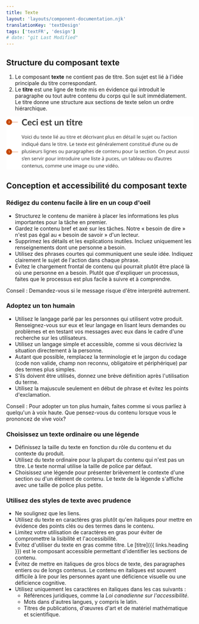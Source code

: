 ```yaml
---
title: Texte
layout: 'layouts/component-documentation.njk'
translationKey: 'textDesign'
tags: ['textFR', 'design']
# date: "git Last Modified"
---
```


## Structure du composant texte

<ol class="anatomy-list">
  <li>Le composant <strong>texte</strong> ne contient pas de titre. Son sujet est lié à l'idée principale du titre correspondant.</li>
  <li>Le <strong>titre</strong> est une ligne de texte mis en évidence qui introduit le paragraphe ou tout autre contenu du corps qui le suit immédiatement. Le titre donne une structure aux sections de texte selon un ordre hiérarchique.</li>
</ol>

<img class="b-sm b-default p-400" src="/images/fr/components/anatomy/gcds-text-anatomy.svg" alt="Une ligne de grand texte en caractères gras au-dessus d'un bloc de texte plus petit. Le texte en gras indique « Ceci est un titre » et le bloc de contenu écrit indique « Il s'agit d'un texte lié au titre qui décrit plus en détail le sujet ou l'action du titre. Le texte est généralement une ou plusieurs lignes ou paragraphes qui forment le contenu d'une section ou introduisent une liste à puces, un tableau ou tout autre contenu, comme une image ou une vidéo. » Un libellé avec un « 1 » pointe vers le plus petit bloc de texte et un libellé avec « 2 » pointe vers le texte gras plus grand." />

## Conception et accessibilité du composant texte

### Rédigez du contenu facile à lire en un coup d'oeil

- Structurez le contenu de manière à placer les informations les plus importantes pour la tâche en premier.
- Gardez le contenu bref et axé sur les tâches. Notre « besoin de dire » n'est pas égal au « besoin de savoir » d'un lecteur.
- Supprimez les détails et les explications inutiles. Incluez uniquement les renseignements dont une personne a besoin.
- Utilisez des phrases courtes qui communiquent une seule idée. Indiquez clairement le sujet de l'action dans chaque phrase.
- Évitez le chargement frontal de contenu qui pourrait plutôt être placé là où une personne en a besoin. Plutôt que d'expliquer un processus, faites que le processus est plus facile à suivre et à comprendre.

Conseil : Demandez-vous si le message risque d'être interprété autrement.

### Adoptez un ton humain

- Utilisez le langage parlé par les personnes qui utilisent votre produit. Renseignez-vous sur eux et leur langage en lisant leurs demandes ou problèmes et en testant vos messages avec eux dans le cadre d'une recherche sur les utilisateurs.
- Utilisez un langage simple et accessible, comme si vous décriviez la situation directement à la personne.
- Autant que possible, remplacez la terminologie et le jargon du codage (code non valide, champ non reconnu, obligatoire et périphérique) par des termes plus simples.
- S'ils doivent être utilisés, donnez une brève définition après l'utilisation du terme.
- Utilisez la majuscule seulement en début de phrase et évitez les points d'exclamation.

Conseil : Pour adopter un ton plus humain, faites comme si vous parliez à quelqu'un à voix haute. Que pensez-vous du contenu lorsque vous le prononcez de vive voix?

### Choisissez un texte ordinaire ou une légende

- Définissez la taille du texte en fonction du rôle du contenu et du contexte du produit.
- Utilisez du texte ordinaire pour la plupart du contenu qui n'est pas un titre. Le texte normal utilise la taille de police par défaut.
- Choisissez une légende pour présenter brièvement le contexte d'une section ou d'un élément de contenu. Le texte de la légende s'affiche avec une taille de police plus petite.

### Utilisez des styles de texte avec prudence

- Ne soulignez que les liens.
- Utilisez du texte en caractères gras plutôt qu'en italiques pour mettre en évidence des points clés ou des termes dans le contenu.
- Limitez votre utilisation de caractères en gras pour éviter de compromettre la lisibilité et l'accessibilité.
- Évitez d'utiliser du texte en gras comme titre. Le [titre]({{ links.heading }}) est le composant accessible permettant d'identifier les sections de contenu.
- Évitez de mettre en italiques de gros blocs de texte, des paragraphes entiers ou de longs contenus. Le contenu en italiques est souvent difficile à lire pour les personnes ayant une déficience visuelle ou une déficience cognitive.
- Utilisez uniquement les caractères en italiques dans les cas suivants :
  - Références juridiques, comme la _Loi canadienne sur l'accessibilité_.
  - Mots dans d'autres langues, y compris le latin.
  - Titres de publications, d'œuvres d'art et de matériel mathématique et scientifique.
